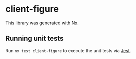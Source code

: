 # client-figure

This library was generated with [Nx](https://nx.dev).

## Running unit tests

Run `nx test client-figure` to execute the unit tests via [Jest](https://jestjs.io).
